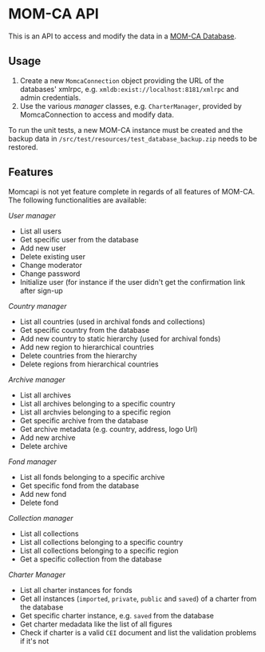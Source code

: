 MOM-CA API
==========

This is an API to access and modify the data in a [MOM-CA Database](https://github.com/icaruseu/mom-ca).

Usage
-----

1. Create a new `MomcaConnection` object providing the URL of the databases' xmlrpc, e.g. `xmldb:exist://localhost:8181/xmlrpc` and admin credentials.
2. Use the various *manager* classes, e.g. `CharterManager`, provided by MomcaConnection to access and modify data.

To run the unit tests, a new MOM-CA instance must be created and the backup data in `/src/test/resources/test_database_backup.zip` needs to be restored.

Features
--------

Momcapi is not yet feature complete in regards of all features of MOM-CA. The following functionalities are available:

_User manager_

* List all users
* Get specific user from the database
* Add new user
* Delete existing user
* Change moderator
* Change password
* Initialize user (for instance if the user didn't get the confirmation link after sign-up

_Country manager_

* List all countries (used in archival fonds and collections)
* Get specific country from the database
* Add new country to static hierarchy (used for archival fonds)
* Add new region to hierarchical countries
* Delete countries from the hierarchy
* Delete regions from hierarchical countries

_Archive manager_

* List all archives
* List all archives belonging to a specific country
* List all archvies belonging to a specific region
* Get specific archive from the database
* Get archive metadata (e.g. country, address, logo Url)
* Add new archive
* Delete archive

_Fond manager_

* List all fonds belonging to a specific archive
* Get specific fond from the database
* Add new fond
* Delete fond

_Collection manager_

* List all collections
* List all collections belonging to a specific country
* List all collections belonging to a specific region
* Get a specific collection from the database

_Charter Manager_

* List all charter instances for fonds
* Get all instances (`imported`, `private`, `public` and `saved`) of a charter from the database
* Get specific charter instance, e.g. `saved` from the database
* Get charter medadata like the list of all figures
* Check if charter is a valid `CEI` document and list the validation problems if it's not